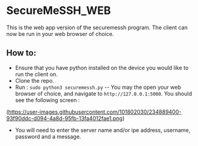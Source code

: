 # SecureMeSSH_WEB
This is the web app version of the securemessh program. The client can now be run in your web browser of choice.

## How to:
- Ensure that you have python installed on the device you would like to run the client on.
- Clone the repo.
- Run : `sudo python3 securemessh.py`
-- You may the open your web browser of choice, and navigate to `http://127.0.0.1:5000`. You should see the following screen :

(https://user-images.githubusercontent.com/101802030/234889400-93f90ddc-d094-4a8d-95fb-13fa4012fae1.png)

- You will need to enter the server name and/or ipe address, username, password and a message.
